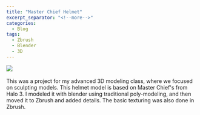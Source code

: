```yaml
---
title: "Master Chief Helmet"
excerpt_separator: "<!--more-->"
categories:
  - Blog
tags:
  - Zbrush
  - Blender
  - 3D
---
```

<img src="{{ site.baseurl }}/assets/images/oa1fr.jpg"><br><br>
This was a project for my advanced 3D modeling class, where we focused on sculpting models.  This helmet model is based on Master Chief's from Halo 3.  I modeled it with blender using traditional poly-modeling, and then moved it to Zbrush and added details.  The basic texturing was also done in Zbrush.